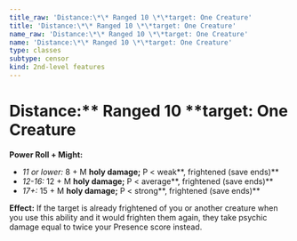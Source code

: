 ```yaml
---
title_raw: 'Distance:\*\* Ranged 10 \*\*target: One Creature'
title: 'Distance:\*\* Ranged 10 \*\*target: One Creature'
name_raw: 'Distance:\*\* Ranged 10 \*\*target: One Creature'
name: 'Distance:\*\* Ranged 10 \*\*target: One Creature'
type: classes
subtype: censor
kind: 2nd-level features
---
```


# Distance:\*\* Ranged 10 \*\*target: One Creature

**Power Roll + Might:**

- *11 or lower:* 8 + M **holy damage;** P \< weak\*\*, frightened (save ends)\*\*
- *12-16:* 12 + M **holy damage;** P \< average\*\*, frightened (save ends)\*\*
- *17+:* 15 + M **holy damage;** P \< strong\*\*, frightened (save ends)\*\*

**Effect:** If the target is already frightened of you or another creature when you use this ability and it would frighten them again, they take psychic damage equal to twice your Presence score instead.
